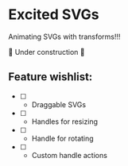 # Excited SVGs

Animating SVGs with transforms!!!

🚧 Under construction 🚧

## Feature wishlist:

- [ ] - Draggable SVGs
- [ ] - Handles for resizing
- [ ] - Handle for rotating
- [ ] - Custom handle actions
